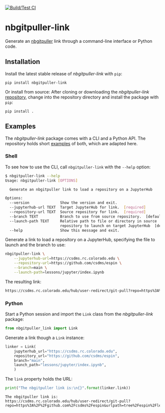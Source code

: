 [![Build/Test CI](https://github.com/mdpiper/nbgitpuller-link/actions/workflows/build-test-ci.yml/badge.svg)](https://github.com/mdpiper/nbgitpuller-link/actions/workflows/build-test-ci.yml)

# nbgitpuller-link

Generate an [nbgitpuller](https://jupyterhub.github.io/nbgitpuller/index.html) link
through a command-line interface or Python code.

## Installation

Install the latest stable release of *nbgitpuller-link* with `pip`:
```
pip install nbgitpuller-link
```

Or install from source:
After cloning or downloading the *nbgitpuller-link* [repository](https://github.com/mdpiper/nbgitpuller-link),
change into the repository directory
and install the package with `pip`:
```
pip install .
```

## Examples

The *nbgitpuller-link* package comes with a CLI and a Python API.
The repository holds short [examples](https://github.com/mdpiper/nbgitpuller-link/tree/main/examples)
of both, which are adapted here.

### Shell

To see how to use the CLI,
call `nbgitpuller-link` with the `--help` option:
```bash
$ nbgitpuller-link --help
Usage: nbgitpuller-link [OPTIONS]

  Generate an nbgitpuller link to load a repository on a JupyterHub

Options:
  --version              Show the version and exit.
  --jupyterhub-url TEXT  Target JupyterHub for link.  [required]
  --repository-url TEXT  Source repository for link.  [required]
  --branch TEXT          Branch to use from source repository.  [default: main]
  --launch-path TEXT     Relative path to file or directory in source
                         repository to launch on target JupyterHub  [default: ]
  --help                 Show this message and exit.
``` 

Generate a link to load a repository on a JupyterHub,
specifying the file to launch
and the branch to use:
```bash
nbgitpuller-link \
    --jupyterhub-url=https://csdms.rc.colorado.edu \
    --repository-url=https://github.com/csdms/espin \
    --branch=main \
    --launch-path=lessons/jupyter/index.ipynb
```

The resulting link:
```bash
https://csdms.rc.colorado.edu/hub/user-redirect/git-pull?repo=https%3A%2F%2Fgithub.com%2Fcsdms%2Fespin&urlpath=tree%2Fespin%2Flessons%2Fjupyter%2Findex.ipynb&branch=main
```

### Python

Start a Python session and import the `Link` class from the *nbgitpuller-link* package:
```python
from nbgitpuller_link import Link
```

Generate a link though a `Link` instance:
```python
linker = Link(
    jupyterhub_url="https://csdms.rc.colorado.edu",
    repository_url="https://github.com/csdms/espin",
    branch="main",
    launch_path="lessons/jupyter/index.ipynb",
    )
```

The `link` property holds the URL:
```python
print("The nbgitpuller link is:\n{}".format(linker.link))
```
```
The nbgitpuller link is:
https://csdms.rc.colorado.edu/hub/user-redirect/git-pull?repo=https%3A%2F%2Fgithub.com%2Fcsdms%2Fespin&urlpath=tree%2Fespin%2Flessons%2Fjupyter%2Findex.ipynb&branch=main
```

